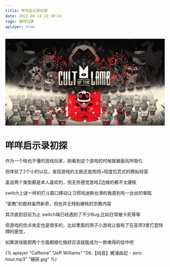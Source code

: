 ```yaml
---
title: 咩咩启示录初探
date: 2022-08-14 22:30:43
tags: 游戏记录
aplayer: true
---
```

![1](./%E5%92%A9%E5%92%A9%E5%90%AF%E7%A4%BA%E5%BD%95%E5%88%9D%E6%8E%A2/%E6%8D%95%E8%8E%B7.PNG)

# 咩咩启示录初探
作为一个啥也不懂的游戏玩家，刚看到这个游戏的时候就被画风所吸引.

但体验了2个小时以后，发现游戏的主题还是肉鸽+轻度饥荒式的模拟经营

虽说两个类型都是本人喜欢的，但无奈感觉游戏2边做的都不太硬核

switch上谜一样的打斗窗口移动让习惯哈迪斯丝滑的我感到有一丝丝的晕眩

"密教"的题材虽然新奇，但也并无特别硬核的宗教内容

其次直到目前为止 switch端已经遇到了不少Bug,比如日常被卡死等等

但游戏的优点肯定也是很多的，比如里面的筛子小游戏让我有了在巫师3里打昆特牌的感觉，

如果游戏能把两个方面都细化做好应该就能成为一款难得的佳作吧

{% aplayer "Caffeine" "Jeff Williams" "06.【纯音】梶浦由記 - zero hour.mp3" "捕获.jpg" %}
